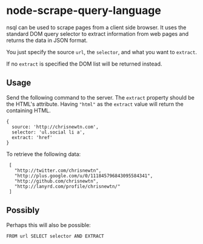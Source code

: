 node-scrape-query-language
==========================

nsql can be used to scrape pages from a client side browser. It uses the standard 
DOM query selector to extract information from web pages and returns the data in JSON 
format.

You just specify the source `url`, the `selector`, and what you want to `extract`.

If no `extract` is specified the DOM list will be returned instead.

Usage
-----

Send the following command to the server. The `extract` property should be the HTML's 
attribute. Having `"html"` as the `extract` value will return the containing HTML.

```
{
  source: 'http://chrisnewtn.com',
  selector: 'ul.social li a',
  extract: 'href'
}
```

To retrieve the following data:

```
 [
   "http://twitter.com/chrisnewtn",
   "http://plus.google.com/u/0/111845796843095584341",
   "http://github.com/chrisnewtn",
   "http://lanyrd.com/profile/chrisnewtn/"
 ]
```

Possibly
--------

Perhaps this will also be possible:  

`FROM url SELECT selector AND EXTRACT`
